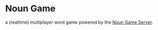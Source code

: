 # Noun Game

a (realtime) multiplayer word game powered by the [Noun Game Server](https://github.com/thaddeusm/noun-game-server).